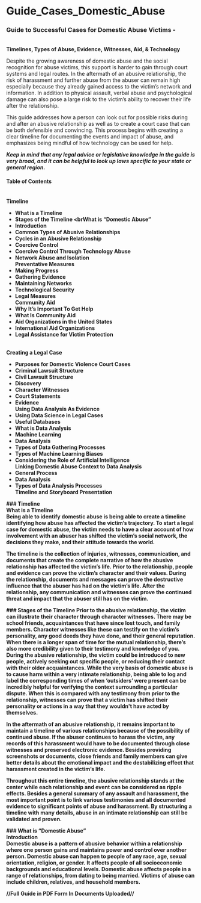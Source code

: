 # Guide_Cases_Domestic_Abuse

### <b>Guide to Successful Cases for Domestic Abuse Victims -
<br>Timelines, Types of Abuse, Evidence, Witnesses, Aid, & Technology</b>

Despite the growing awareness of domestic abuse and the social recognition for abuse victims, this support is harder to gain through court systems and legal routes. In the aftermath of an abusive relationship, the risk of harassment and further abuse from the abuser can remain high especially because they already gained access to the victim’s network and information. In addition to physical assault, verbal abuse and psychological damage can also pose a large risk to the victim’s ability to recover their life after the relationship.

This guide addresses how a person can look out for possible risks during and after an abusive relationship as well as to create a court case that can be both defensible and convincing. This process begins with creating a clear timeline for documenting the events and impact of abuse, and emphasizes being mindful of how technology can be used for help. 

<b><i>Keep in mind that any legal advice or legislative knowledge in the guide is very broad, and it can be helpful to look up laws specific to your state or general region.</b></i>


#### Table of Contents
<br><b>Timeline
- What is a Timeline
- Stages of the Timeline
<br<b>What is “Domestic Abuse”
- Introduction
- Common Types of Abusive Relationships
- Cycles in an Abusive Relationship
- Coercive Control
- Coercive Control Through Technology Abuse 
- Network Abuse and Isolation
<br><b>Preventative Measures
- Making Progress
- Gathering Evidence
- Maintaining Networks
- Technological Security
- Legal Measures
<br><b>Community Aid
- Why It’s Important To Get Help
- What Is Community Aid
- Aid Organizations in the United States
- International Aid Organizations 
- Legal Assistance for Victim Protection

<br><b>Creating a Legal Case
- Purposes for Domestic Violence Court Cases
- Criminal Lawsuit Structure
- Civil Lawsuit Structure
- Discovery
- Character Witnesses
- Court Statements
- Evidence
<br><b>Using Data Analysis As Evidence
- Using Data Science in Legal Cases 
- Useful Databases
- What is Data Analysis
- Machine Learning
- Data Analysis
- Types of Data Gathering Processes
- Types of Machine Learning Biases
- Considering the Role of Artificial Intelligence
<br><b>Linking Domestic Abuse Context to Data Analysis
- General Process
- Data Analysis
- Types of Data Analysis Processes
<br><b>Timeline and Storyboard Presentation


<b>### Timeline</b>
<br><b>What is a Timeline</b>
<br>Being able to identify domestic abuse is being able to create a timeline identifying how abuse has affected the victim’s trajectory. To start a legal case for domestic abuse, the victim needs to have a clear account of how involvement with an abuser has shifted the victim’s social network, the decisions they make, and their attitude towards the world.

The timeline is the collection of injuries, witnesses, communication, and documents that create the complete narrative of how the abusive relationship has affected the victim’s life. Prior to the relationship, people and evidence can prove the victim’s character and their values. During the relationship, documents and messages can prove the destructive influence that the abuser has had on the victim’s life. After the relationship, any communication and witnesses can prove the continued threat and impact that the abuser still has on the victim.

<b>### Stages of the Timeline</b>
Prior to the abusive relationship, the victim can illustrate their character through character witnesses. There may be school friends, acquaintances that have since lost touch, and family members. Character witnesses like these can testify on the victim’s personality, any good deeds they have done, and their general reputation. When there is a longer span of time for the mutual relationship, there’s also more credibility given to their testimony and knowledge of you.
<br>During the abusive relationship, the victim could be introduced to new people, actively seeking out specific people, or reducing their contact with their older acquaintances. While the very basis of domestic abuse is to cause harm within a very intimate relationship, being able to log and label the corresponding times of when ‘outsiders’ were present can be incredibly helpful for verifying the context surrounding a particular dispute. When this is compared with any testimony from prior to the relationship, witnesses can prove that a victim has shifted their personality or actions in a way that they wouldn't have acted by themselves. 

In the aftermath of an abusive relationship, it remains important to maintain a timeline of various relationships because of the possibility of continued abuse. If the abuser continues to harass the victim, any records of this harassment would have to be documented through close witnesses and preserved electronic evidence. Besides providing screenshots or documents, close friends and family members can give better details about the emotional impact and the destabilizing effect that harassment created in the victim’s life.

Throughout this entire timeline, the abusive relationship stands at the center while each relationship and event can be considered as ripple effects. Besides a general summary of any assault and harassment, the most important point is to link various testimonies and all documented evidence to significant points of abuse and harassment. By structuring a timeline with many details, abuse in an intimate relationship can still be validated and proven. 

<b>### What is “Domestic Abuse”</b>
<br><b>Introduction</b>
<br>Domestic abuse is a pattern of abusive behavior within a relationship where one person gains and maintains power and control over another person. Domestic abuse can happen to people of any race, age, sexual orientation, religion, or gender. It affects people of all socioeconomic backgrounds and educational levels. Domestic abuse affects people in a range of relationships, from dating to being married. Victims of abuse can include children, relatives, and household members.

<b>//Full Guide in PDF Form In Documents Uploaded//</b>

